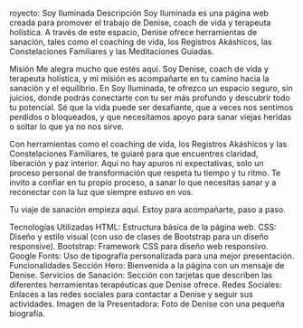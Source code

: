 royecto: Soy Iluminada
Descripción
Soy Iluminada es una página web creada para promover el trabajo de Denise, coach de vida y terapeuta holística. A través de este espacio, Denise ofrece herramientas de sanación, tales como el coaching de vida, los Registros Akáshicos, las Constelaciones Familiares y las Meditaciones Guiadas.

Misión
Me alegra mucho que estés aquí. Soy Denise, coach de vida y terapeuta holística, y mi misión es acompañarte en tu camino hacia la sanación y el equilibrio. En Soy Iluminada, te ofrezco un espacio seguro, sin juicios, donde podrás conectarte con tu ser más profundo y descubrir todo tu potencial. Sé que la vida puede ser desafiante, que a veces nos sentimos perdidos o bloqueados, y que necesitamos apoyo para sanar viejas heridas o soltar lo que ya no nos sirve.

Con herramientas como el coaching de vida, los Registros Akáshicos y las Constelaciones Familiares, te guiaré para que encuentres claridad, liberación y paz interior. Aquí no hay apuros ni expectativas, solo un proceso personal de transformación que respeta tu tiempo y tu ritmo. Te invito a confiar en tu propio proceso, a sanar lo que necesitas sanar y a reconectar con la luz que siempre estuvo en vos.

Tu viaje de sanación empieza aquí. Estoy para acompañarte, paso a paso.

Tecnologías Utilizadas
HTML: Estructura básica de la página web.
CSS: Diseño y estilo visual (con uso de clases de Bootstrap para un diseño responsive).
Bootstrap: Framework CSS para diseño web responsivo.
Google Fonts: Uso de tipografía personalizada para una mejor presentación.
Funcionalidades
Sección Hero: Bienvenida a la página con un mensaje de Denise.
Servicios de Sanación: Sección con tarjetas que describen las diferentes herramientas terapéuticas que Denise ofrece.
Redes Sociales: Enlaces a las redes sociales para contactar a Denise y seguir sus actividades.
Imagen de la Presentadora: Foto de Denise con una pequeña biografía.

